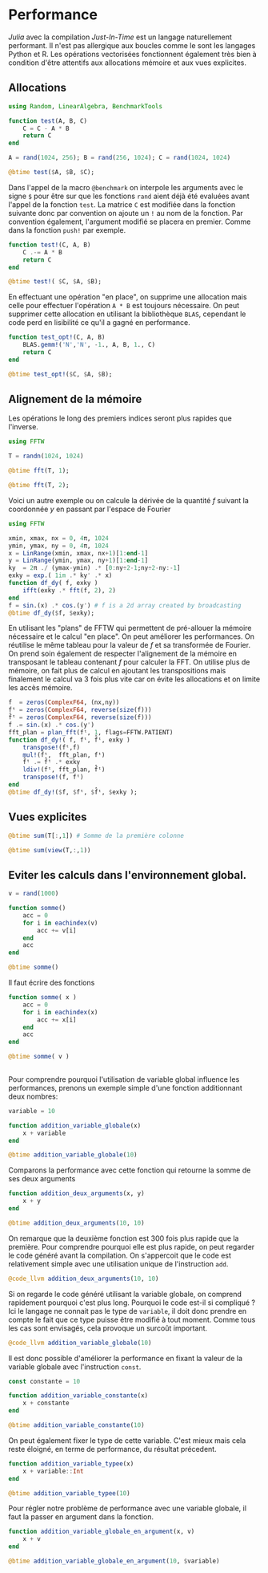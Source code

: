 # Performance

*Julia* avec la compilation *Just-In-Time* est un langage naturellement performant. Il n'est pas allergique aux boucles comme le sont les langages Python et R. Les opérations vectorisées fonctionnent également très bien à condition d'être attentifs aux allocations mémoire et aux vues explicites.


## Allocations

```julia
using Random, LinearAlgebra, BenchmarkTools

function test(A, B, C)
    C = C - A * B
    return C
end

A = rand(1024, 256); B = rand(256, 1024); C = rand(1024, 1024)

@btime test($A, $B, $C);
```

Dans l'appel de la macro `@benchmark` on interpole les arguments avec le signe `$` pour être sur que les fonctions
    `rand` aient déjà été evaluées avant l'appel de la fonction `test`. La matrice `C` est modifiée dans la fonction suivante donc par convention on ajoute un `!` au nom de la fonction. Par convention également, l'argument modifié se placera en premier. Comme dans la fonction `push!` par exemple.

```julia
function test!(C, A, B)
    C .-= A * B
    return C
end

@btime test!( $C, $A, $B);
```

En effectuant une opération "en place", on supprime une allocation mais celle pour effectuer l'opération `A * B` est toujours nécessaire. On peut supprimer cette allocation en utilisant la bibliothèque `BLAS`, cependant le code perd en lisibilité ce qu'il a gagné en performance.

```julia
function test_opt!(C, A, B)
    BLAS.gemm!('N','N', -1., A, B, 1., C)
    return C
end

@btime test_opt!($C, $A, $B);
```

## Alignement de la mémoire

Les opérations le long des premiers indices seront plus rapides que l'inverse.

```julia
using FFTW

T = randn(1024, 1024)

@btime fft(T, 1);
```

```julia
@btime fft(T, 2);
```

Voici un autre exemple ou on calcule la dérivée de la quantité $f$ suivant la coordonnée $y$ en passant par l'espace de Fourier

```julia
using FFTW

xmin, xmax, nx = 0, 4π, 1024
ymin, ymax, ny = 0, 4π, 1024
x = LinRange(xmin, xmax, nx+1)[1:end-1]
y = LinRange(ymin, ymax, ny+1)[1:end-1]
ky  = 2π ./ (ymax-ymin) .* [0:ny÷2-1;ny÷2-ny:-1]
exky = exp.( 1im .* ky' .* x)
function df_dy( f, exky )
    ifft(exky .* fft(f, 2), 2)
end
f = sin.(x) .* cos.(y') # f is a 2d array created by broadcasting
@btime df_dy($f, $exky);
```

En utilisant les "plans" de FFTW qui permettent de pré-allouer la mémoire nécessaire et le calcul "en place". On peut améliorer les performances. On réutilise le même tableau pour la valeur de $f$ et sa transformée de Fourier. On prend soin également de respecter l'alignement de la mémoire en transposant le tableau contenant $f$ pour calculer la FFT. On utilise plus de mémoire, on fait plus de calcul en ajoutant les transpositions mais finalement le calcul va 3 fois plus vite car on évite les allocations et on limite les accès mémoire.

```julia
f  = zeros(ComplexF64, (nx,ny))
fᵗ = zeros(ComplexF64, reverse(size(f)))
f̂ᵗ = zeros(ComplexF64, reverse(size(f)))
f .= sin.(x) .* cos.(y')
fft_plan = plan_fft(fᵗ, 1, flags=FFTW.PATIENT)
function df_dy!( f, fᵗ, f̂ᵗ, exky )
    transpose!(fᵗ,f)
    mul!(f̂ᵗ,  fft_plan, fᵗ)
    f̂ᵗ .= f̂ᵗ .* exky
    ldiv!(fᵗ, fft_plan, f̂ᵗ)
    transpose!(f, fᵗ)
end
@btime df_dy!($f, $fᵗ, $f̂ᵗ, $exky );
```

## Vues explicites

```julia
@btime sum(T[:,1]) # Somme de la première colonne
```

```julia
@btime sum(view(T,:,1))  
```

## Eviter les calculs dans l'environnement global.

```julia
v = rand(1000)

function somme()
    acc = 0
    for i in eachindex(v) 
        acc += v[i]
    end
    acc
end

@btime somme()

```

Il faut écrire des fonctions

```julia
function somme( x )
    acc = 0
    for i in eachindex(x) 
        acc += x[i]
    end
    acc
end

@btime somme( v )
    
```

Pour comprendre pourquoi l'utilisation de variable global influence les performances, prenons un exemple simple d'une fonction additionnant deux nombres:

```julia
variable = 10

function addition_variable_globale(x)
    x + variable
end

@btime addition_variable_globale(10)
```

Comparons la performance avec cette fonction qui retourne la somme de ses deux arguments

```julia
function addition_deux_arguments(x, y)
    x + y
end

@btime addition_deux_arguments(10, 10)
```

On remarque que la deuxième fonction est 300 fois plus rapide que la première. Pour comprendre pourquoi elle est plus rapide, on peut regarder le code généré avant la compilation. On s'appercoit que le code est relativement simple avec une utilisation unique de l'instruction `add`.

```julia
@code_llvm addition_deux_arguments(10, 10)
```

Si on regarde le code généré utilisant la variable globale, on comprend rapidement pourquoi c'est plus long. Pourquoi le code est-il si compliqué ? Ici le langage ne connait pas le type de `variable`, il doit donc prendre en compte le fait que ce type puisse être modifié à tout moment. Comme tous les cas sont envisagés, cela provoque un surcoût important.

```julia
@code_llvm addition_variable_globale(10)
```

Il est donc possible d'améliorer la performance en fixant la valeur de la variable globale avec l'instruction `const`.

```julia
const constante = 10

function addition_variable_constante(x)
    x + constante
end

@btime addition_variable_constante(10)
```

On peut également fixer le type de cette variable. C'est mieux mais cela reste éloigné, en terme de performance, du résultat précedent.

```julia
function addition_variable_typee(x)
    x + variable::Int
end

@btime addition_variable_typee(10)
```

Pour régler notre problème de performance avec une variable globale, il faut la passer en argument dans la fonction.

```julia
function addition_variable_globale_en_argument(x, v)
    x + v
end
```

```julia
@btime addition_variable_globale_en_argument(10, $variable)
```

```julia

```
